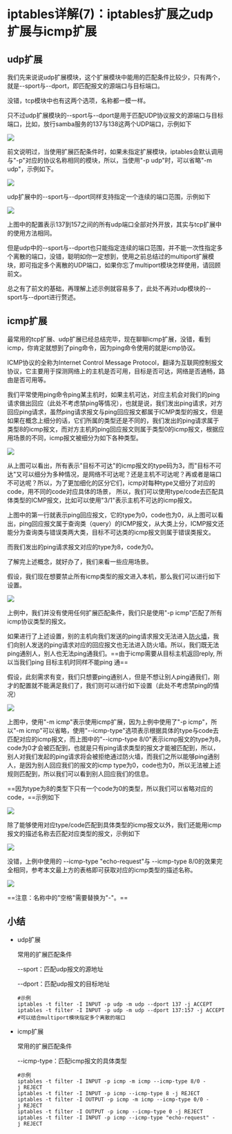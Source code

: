 # iptables详解(7)：iptables扩展之udp扩展与icmp扩展

## udp扩展

我们先来说说udp扩展模块，这个扩展模块中能用的匹配条件比较少，只有两个，就是--sport与--dport，即匹配报文的源端口与目标端口。

没错，tcp模块中也有这两个选项，名称都一模一样。

只不过udp扩展模块的--sport与--dport是用于匹配UDP协议报文的源端口与目标端口，比如，放行samba服务的137与138这两个UDP端口，示例如下

<img src="http://www.zsythink.net/wp-content/uploads/2017/05/050117_1112_1.png"/>

前文说明过，当使用扩展匹配条件时，如果未指定扩展模块，iptables会默认调用与"-p"对应的协议名称相同的模块，所以，当使用"-p udp"时，可以省略"-m udp"，示例如下。

<img src="http://www.zsythink.net/wp-content/uploads/2017/05/050117_1112_2.png"/>

udp扩展中的--sport与--dport同样支持指定一个连续的端口范围，示例如下

<img src="http://www.zsythink.net/wp-content/uploads/2017/05/050117_1112_3.png"/>

上图中的配置表示137到157之间的所有udp端口全部对外开放，其实与tcp扩展中的使用方法相同。

但是udp中的--sport与--dport也只能指定连续的端口范围，并不能一次性指定多个离散的端口，没错，聪明如你一定想到，使用之前总结过的multiport扩展模块，即可指定多个离散的UDP端口，如果你忘了multiport模块怎样使用，请回顾前文。

总之有了前文的基础，再理解上述示例就容易多了，此处不再对udp模块的--sport与--dport进行赘述。

 

## icmp扩展

最常用的tcp扩展、udp扩展已经总结完毕，现在聊聊icmp扩展，没错，看到icmp，你肯定就想到了ping命令，因为ping命令使用的就是icmp协议。

ICMP协议的全称为Internet Control Message Protocol，翻译为互联网控制报文协议，它主要用于探测网络上的主机是否可用，目标是否可达，网络是否通畅，路由是否可用等。

 

我们平常使用ping命令ping某主机时，如果主机可达，对应主机会对我们的ping请求做出回应（此处不考虑禁ping等情况），也就是说，我们发出ping请求，对方回应ping请求，虽然ping请求报文与ping回应报文都属于ICMP类型的报文，但是如果在概念上细分的话，它们所属的类型还是不同的，我们发出的ping请求属于类型8的icmp报文，而对方主机的ping回应报文则属于类型0的icmp报文，根据应用场景的不同，icmp报文被细分为如下各种类型。

<img src="http://www.zsythink.net/wp-content/uploads/2017/05/050117_1112_4.png"/>

从上图可以看出，所有表示"目标不可达"的icmp报文的type码为3，而"目标不可达"又可以细分为多种情况，是网络不可达呢？还是主机不可达呢？再或者是端口不可达呢？所以，为了更加细化的区分它们，icmp对每种type又细分了对应的code，用不同的code对应具体的场景，  所以，我们可以使用type/code去匹配具体类型的ICMP报文，比如可以使用"3/1"表示主机不可达的icmp报文。

上图中的第一行就表示ping回应报文，它的type为0，code也为0，从上图可以看出，ping回应报文属于查询类（query）的ICMP报文，从大类上分，ICMP报文还能分为查询类与错误类两大类，目标不可达类的icmp报文则属于错误类报文。

而我们发出的ping请求报文对应的type为8，code为0。

 

了解完上述概念，就好办了，我们来看一些应用场景。

假设，我们现在想要禁止所有icmp类型的报文进入本机，那么我们可以进行如下设置。

<img src="http://www.zsythink.net/wp-content/uploads/2017/05/050117_1112_5.png"/>

上例中，我们并没有使用任何扩展匹配条件，我们只是使用"-p icmp"匹配了所有icmp协议类型的报文。

如果进行了上述设置，别的主机向我们发送的ping请求报文无法进入[防火墙](http://www.zsythink.net/archives/tag/防火墙/)，我们向别人发送的ping请求对应的回应报文也无法进入防火墙。所以，我们既无法ping通别人，别人也无法ping通我们。==由于icmp需要从目标主机返回reply, 所以当我们ping 目标主机时同样不能ping 通==

 

假设，此刻需求有变，我们只想要ping通别人，但是不想让别人ping通我们，刚才的配置就不能满足我们了，我们则可以进行如下设置（此处不考虑禁ping的情况）

<img src="http://www.zsythink.net/wp-content/uploads/2017/05/050117_1112_6.png"/>

上图中，使用"-m icmp"表示使用icmp扩展，因为上例中使用了"-p icmp"，所以"-m icmp"可以省略，使用"--icmp-type"选项表示根据具体的type与code去匹配对应的icmp报文，而上图中的"--icmp-type 8/0"表示icmp报文的type为8，code为0才会被匹配到，也就是只有ping请求类型的报文才能被匹配到，所以，别人对我们发起的ping请求将会被拒绝通过防火墙，而我们之所以能够ping通别人，是因为别人回应我们的报文的icmp type为0，code也为0，所以无法被上述规则匹配到，所以我们可以看到别人回应我们的信息。

 

==因为type为8的类型下只有一个code为0的类型，所以我们可以省略对应的code，==示例如下

<img src="http://www.zsythink.net/wp-content/uploads/2017/05/050117_1112_7.png"/>

 

除了能够使用对应type/code匹配到具体类型的icmp报文以外，我们还能用icmp报文的描述名称去匹配对应类型的报文，示例如下

<img src="http://www.zsythink.net/wp-content/uploads/2017/05/050117_1112_8.png"/>

没错，上例中使用的 --icmp-type "echo-request"与 --icmp-type 8/0的效果完全相同，参考本文最上方的表格即可获取对应的icmp类型的描述名称。

<img src="http://www.zsythink.net/wp-content/uploads/2017/05/050117_1112_9.png"/>

==注意：名称中的"空格"需要替换为"-"。==

## 小结

- udp扩展

  常用的扩展匹配条件

  --sport：匹配udp报文的源地址

  --dport：匹配udp报文的目标地址

  ```
  #示例
  iptables -t filter -I INPUT -p udp -m udp --dport 137 -j ACCEPT
  iptables -t filter -I INPUT -p udp -m udp --dport 137:157 -j ACCEPT
  #可以结合multiport模块指定多个离散的端口
  ```

- icmp扩展

  常用的扩展匹配条件

  --icmp-type：匹配icmp报文的具体类型

  ```
  #示例
  iptables -t filter -I INPUT -p icmp -m icmp --icmp-type 8/0 -j REJECT
  iptables -t filter -I INPUT -p icmp --icmp-type 8 -j REJECT
  iptables -t filter -I OUTPUT -p icmp -m icmp --icmp-type 0/0 -j REJECT
  iptables -t filter -I OUTPUT -p icmp --icmp-type 0 -j REJECT
  iptables -t filter -I INPUT -p icmp --icmp-type "echo-request" -j REJECT
  ```

  





